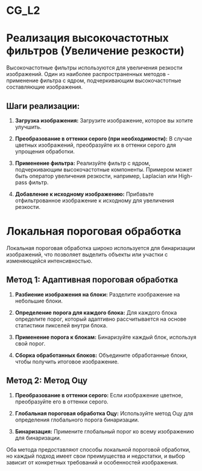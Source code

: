 # CG_L2

# Реализация высокочастотных фильтров (Увеличение резкости)

Высокочастотные фильтры используются для увеличения резкости изображений. Один из наиболее распространенных методов - применение фильтра с ядром, подчеркивающим высокочастотные составляющие изображения.

## Шаги реализации:

1. **Загрузка изображения:**
   Загрузите изображение, которое вы хотите улучшить.

2. **Преобразование в оттенки серого (при необходимости):**
   В случае цветных изображений, преобразуйте их в оттенки серого для упрощения обработки.

3. **Применение фильтра:**
   Реализуйте фильтр с ядром, подчеркивающим высокочастотные компоненты. Примером может быть оператор увеличения резкости, например, Laplacian или High-pass фильтр.

4. **Добавление к исходному изображению:**
   Прибавьте отфильтрованное изображение к исходному для увеличения резкости.

# Локальная пороговая обработка

Локальная пороговая обработка широко используется для бинаризации изображений, что позволяет выделить объекты или участки с изменяющейся интенсивностью.

## Метод 1: Адаптивная пороговая обработка

1. **Разбиение изображения на блоки:**
   Разделите изображение на небольшие блоки.

2. **Определение порога для каждого блока:**
   Для каждого блока определите порог, который адаптивно рассчитывается на основе статистики пикселей внутри блока.

3. **Применение порога к блокам:**
   Бинаризуйте каждый блок, используя свой порог.

4. **Сборка обработанных блоков:**
   Объедините обработанные блоки, чтобы получить итоговое изображение.

## Метод 2: Метод Оцу

1. **Преобразование в оттенки серого:**
   Если изображение цветное, преобразуйте его в оттенки серого.

2. **Глобальная пороговая обработка Оцу:**
   Используйте метод Оцу для определения глобального порога бинаризации.

3. **Бинаризация:**
   Примените глобальный порог ко всему изображению для бинаризации.

Оба метода предоставляют способы локальной пороговой обработки, но каждый подход имеет свои преимущества и недостатки, и выбор зависит от конкретных требований и особенностей изображения.
